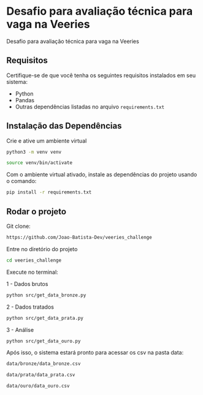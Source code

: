 # Desafio para avaliação técnica para vaga na Veeries

Desafio para avaliação técnica para vaga na Veeries

## Requisitos

Certifique-se de que você tenha os seguintes requisitos instalados em seu sistema:

- Python
- Pandas
- Outras dependências listadas no arquivo `requirements.txt`


## Instalação das Dependências

Crie e ative um ambiente virtual
```bash
python3 -m venv venv

source venv/bin/activate
```

Com o ambiente virtual ativado, instale as dependências do projeto usando o comando:
```bash
pip install -r requirements.txt
```

## Rodar o projeto

Git clone:
```bash
https://github.com/Joao-Batista-Dev/veeries_challenge
```

Entre no diretório do projeto
```bash
cd veeries_challenge
```

Execute no terminal:

1 - Dados brutos
```bash
python src/get_data_bronze.py
```

2 - Dados tratados
```bash
python src/get_data_prata.py
```

3 - Análise
```bash
python src/get_data_ouro.py
```

Após isso, o sistema estará pronto para acessar os csv na pasta data:
```bash
data/bronze/data_bronze.csv
```
```bash
data/prata/data_prata.csv
```
```bash
data/ouro/data_ouro.csv
```